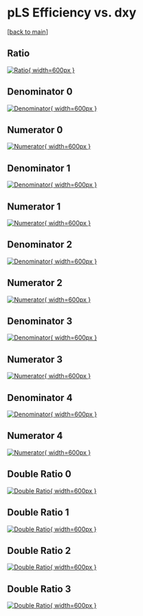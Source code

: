 # pLS Efficiency vs. dxy

[[back to main](./)]



## Ratio

[![Ratio](../mtv/var/pLS_base_0_0_eff_dxy.png){ width=600px }](../mtv/var/pLS_base_0_0_eff_dxy.pdf)

## Denominator 0

[![Denominator](../mtv/den/pLS_base_0_0_eff_dxy_den0.png){ width=600px }](../mtv/den/pLS_base_0_0_eff_dxy_den0.pdf)

## Numerator 0

[![Numerator](../mtv/num/pLS_base_0_0_eff_dxy_num0.png){ width=600px }](../mtv/num/pLS_base_0_0_eff_dxy_num0.pdf)

## Denominator 1

[![Denominator](../mtv/den/pLS_base_0_0_eff_dxy_den1.png){ width=600px }](../mtv/den/pLS_base_0_0_eff_dxy_den1.pdf)

## Numerator 1

[![Numerator](../mtv/num/pLS_base_0_0_eff_dxy_num1.png){ width=600px }](../mtv/num/pLS_base_0_0_eff_dxy_num1.pdf)

## Denominator 2

[![Denominator](../mtv/den/pLS_base_0_0_eff_dxy_den2.png){ width=600px }](../mtv/den/pLS_base_0_0_eff_dxy_den2.pdf)

## Numerator 2

[![Numerator](../mtv/num/pLS_base_0_0_eff_dxy_num2.png){ width=600px }](../mtv/num/pLS_base_0_0_eff_dxy_num2.pdf)

## Denominator 3

[![Denominator](../mtv/den/pLS_base_0_0_eff_dxy_den3.png){ width=600px }](../mtv/den/pLS_base_0_0_eff_dxy_den3.pdf)

## Numerator 3

[![Numerator](../mtv/num/pLS_base_0_0_eff_dxy_num3.png){ width=600px }](../mtv/num/pLS_base_0_0_eff_dxy_num3.pdf)

## Denominator 4

[![Denominator](../mtv/den/pLS_base_0_0_eff_dxy_den4.png){ width=600px }](../mtv/den/pLS_base_0_0_eff_dxy_den4.pdf)

## Numerator 4

[![Numerator](../mtv/num/pLS_base_0_0_eff_dxy_num4.png){ width=600px }](../mtv/num/pLS_base_0_0_eff_dxy_num4.pdf)

## Double Ratio 0

[![Double Ratio](../mtv/ratio/pLS_base_0_0_eff_dxy_ratio0.png){ width=600px }](../mtv/ratio/pLS_base_0_0_eff_dxy_ratio0.pdf)

## Double Ratio 1

[![Double Ratio](../mtv/ratio/pLS_base_0_0_eff_dxy_ratio1.png){ width=600px }](../mtv/ratio/pLS_base_0_0_eff_dxy_ratio1.pdf)

## Double Ratio 2

[![Double Ratio](../mtv/ratio/pLS_base_0_0_eff_dxy_ratio2.png){ width=600px }](../mtv/ratio/pLS_base_0_0_eff_dxy_ratio2.pdf)

## Double Ratio 3

[![Double Ratio](../mtv/ratio/pLS_base_0_0_eff_dxy_ratio3.png){ width=600px }](../mtv/ratio/pLS_base_0_0_eff_dxy_ratio3.pdf)

